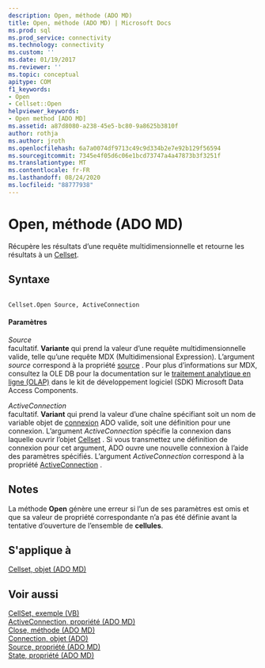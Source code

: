 ```yaml
---
description: Open, méthode (ADO MD)
title: Open, méthode (ADO MD) | Microsoft Docs
ms.prod: sql
ms.prod_service: connectivity
ms.technology: connectivity
ms.custom: ''
ms.date: 01/19/2017
ms.reviewer: ''
ms.topic: conceptual
apitype: COM
f1_keywords:
- Open
- Cellset::Open
helpviewer_keywords:
- Open method [ADO MD]
ms.assetid: a87d8080-a238-45e5-bc80-9a8625b3810f
author: rothja
ms.author: jroth
ms.openlocfilehash: 6a7a0074df9713c49c9d334b2e7e92b129f56594
ms.sourcegitcommit: 7345e4f05d6c06e1bcd73747a4a47873b3f3251f
ms.translationtype: MT
ms.contentlocale: fr-FR
ms.lasthandoff: 08/24/2020
ms.locfileid: "88777938"
---
```

# <a name="open-method-ado-md"></a>Open, méthode (ADO MD)
Récupère les résultats d’une requête multidimensionnelle et retourne les résultats à un [Cellset](./cellset-object-ado-md.md).  
  
## <a name="syntax"></a>Syntaxe  
  
```  
  
Cellset.Open Source, ActiveConnection  
```  
  
#### <a name="parameters"></a>Paramètres  
 *Source*  
 facultatif. **Variante** qui prend la valeur d’une requête multidimensionnelle valide, telle qu’une requête MDX (Multidimensional Expression). L’argument *source* correspond à la propriété [source](./source-property-ado-md.md) . Pour plus d’informations sur MDX, consultez la OLE DB pour la documentation sur le [traitement analytique en ligne (OLAP)](/previous-versions/windows/desktop/ms717005(v=vs.85)) dans le kit de développement logiciel (SDK) Microsoft Data Access Components.  
  
 *ActiveConnection*  
 facultatif. **Variant** qui prend la valeur d’une chaîne spécifiant soit un nom de variable objet de [connexion](../ado-api/connection-object-ado.md) ADO valide, soit une définition pour une connexion. L’argument *ActiveConnection* spécifie la connexion dans laquelle ouvrir l’objet [Cellset](./cellset-object-ado-md.md) . Si vous transmettez une définition de connexion pour cet argument, ADO ouvre une nouvelle connexion à l’aide des paramètres spécifiés. L’argument *ActiveConnection* correspond à la propriété [ActiveConnection](./activeconnection-property-ado-md.md) .  
  
## <a name="remarks"></a>Notes  
 La méthode **Open** génère une erreur si l’un de ses paramètres est omis et que sa valeur de propriété correspondante n’a pas été définie avant la tentative d’ouverture de l’ensemble de **cellules**.  
  
## <a name="applies-to"></a>S'applique à  
 [Cellset, objet (ADO MD)](./cellset-object-ado-md.md)  
  
## <a name="see-also"></a>Voir aussi  
 [CellSet, exemple (VB)](./cellset-example-vb.md)   
 [ActiveConnection, propriété (ADO MD)](./activeconnection-property-ado-md.md)   
 [Close, méthode (ADO MD)](./close-method-ado-md.md)   
 [Connection, objet (ADO)](../ado-api/connection-object-ado.md)   
 [Source, propriété (ADO MD)](./source-property-ado-md.md)   
 [State, propriété (ADO MD)](./state-property-ado-md.md)